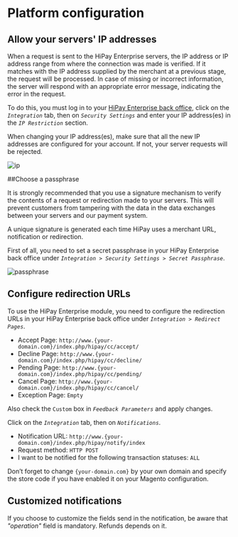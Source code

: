 # Platform configuration

## Allow your servers' IP addresses

When a request is sent to the HiPay Enterprise servers, the IP address or IP address range from where the connection was made is
verified. If it matches with the IP address supplied by the merchant at a previous stage, the request will be processed. In case of missing or incorrect information, the server will respond with an appropriate error message, indicating the error in the request.

To do this, you must log in to your [HiPay Enterprise back office](https://merchant.hipay-tpp.com), click on the *`Integration`* tab, then on *`Security Settings`* and enter your IP address(es) in the *`IP Restriction`* section.


<div class="alert alert-warning">
	<i class="fa fa-warning"></i>
	When changing your IP address(es), make sure that all the new IP addresses are configured for your account. If not, your server requests will be rejected.
</div>


![ip](images/image6.png)

##Choose a passphrase

It is strongly recommended that you use a signature mechanism to verify the contents of a request or redirection made to your servers. This will prevent customers from tampering with the data in the data exchanges between your servers and our payment system.

A unique signature is generated each time HiPay uses a merchant URL, notification or redirection.

First of all, you need to set a secret passphrase in your HiPay Enterprise back office under *`Integration > Security Settings > Secret Passphrase`*.

![passphrase](images/image7.jpg)

## Configure redirection URLs

To use the HiPay Enterprise module, you need to configure the redirection URLs in your HiPay Enterprise back office under
*`Integration > Redirect Pages`*.

-   Accept Page: `http://www.{your-domain.com}/index.php/hipay/cc/accept/`
-   Decline Page: `http://www.{your-domain.com}/index.php/hipay/cc/decline/`
-   Pending Page: `http://www.{your-domain.com}/index.php/hipay/cc/pending/`
-   Cancel Page: `http://www.{your-domain.com}/index.php/hipay/cc/cancel/`
-   Exception Page: `Empty`

Also check the `Custom` box in *`Feedback Parameters`* and apply changes.

Click on the *`Integration`* tab, then on *`Notifications`*.

-   Notification URL: `http://www.{your-domain.com}/index.php/hipay/notify/index`
-   Request method: `HTTP POST`
-   I want to be notified for the following transaction statuses: `ALL`

Don’t forget to change `{your-domain.com}` by your own domain and specify the store code if you have enabled it on your Magento configuration.

## Customized notifications

If you choose to customize the fields send in the notification, be aware that *"operation"* field is mandatory. Refunds depends on it.
